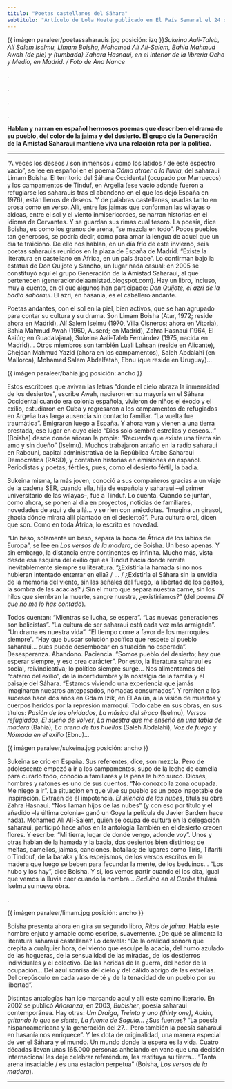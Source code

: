```yaml
---
titulo: "Poetas castellanos del Sáhara"
subtitulo: "Artículo de Lola Huete publicado en El País Semanal el 24 de marzo de 2013. "
---
```

{{ imágen paraleer/poetassaharauis.jpg posición: izq }}_Sukeina Aali-Taleb,
Alí Salem Iselmu, Limam Boisha, Mohamed Alí Alí-Salem, Bahia Mahmud Awah (de
pie) y (tumbada) Zahara Hasnaui, en el interior de la librería Ocho y Medio,
en Madrid. / Foto de Ana Nance_

.

.

.

.

**Hablan y narran en español hermosos poemas que describen el drama de su
pueblo, del color de la jaima y del desierto. El grupo de la Generación de la
Amistad Saharaui mantiene viva una relación rota por la política.**

* * *

“A veces los deseos / son inmensos / como los latidos / de este espectro
vacío”, se lee en español en el poema _Cómo atraer a la lluvia_, del saharaui
Limam Boisha. El territorio del Sáhara Occidental (ocupado por Marruecos) y
los campamentos de Tinduf, en Argelia (ese vacío adonde fueron a refugiarse
los saharauis tras el abandono en el que los dejó España en 1976), están
llenos de deseos. Y de palabras castellanas, usadas tanto en prosa como en
verso. Allí, entre las jaimas que conforman las wilayas o aldeas, entre el
sol y el viento inmisericordes, se narran historias en el idioma de
Cervantes. Y se guardan sus rimas cual tesoro. La poesía, dice Boisha, es
como los granos de arena, “se mezcla en todo”. Pocos pueblos tan generosos,
se podría decir, como para amar la lengua de aquel que un día te traicionó.
De ello nos hablan, en un día frío de este invierno, seis poetas saharauis
reunidos en la plaza de España de Madrid. “Existe la literatura en castellano
en África, en un país árabe”. Lo confirman bajo la estatua de Don Quijote y
Sancho, un lugar nada casual: en 2005 se constituyó aquí el grupo Generación
de la Amistad Saharaui, al que pertenecen
(generaciondelaamistad.blogspot.com). Hay un libro, incluso, muy a cuento, en
el que algunos han participado: _Don Quijote, el azri de la badia saharaui_.
El azri, en hasanía, es el caballero andante.

Poetas andantes, con el sol en la piel, bien activos, que se han agrupado
para contar su cultura y su drama. Son Limam Boisha (Atar, 1972; reside ahora
en Madrid), Alí Salem Iselmu (1970, Villa Cisneros; ahora en Vitoria), Bahia
Mahmud Awah (1960, Auserd; en Madrid), Zahra Hasnaui (1964, El Aaiún; en
Guadalajara), Sukeina Aali-Taleb Fernández (1975, nacida en Madrid)… Otros
miembros son también Luali Lahsan (reside en Alicante), Chejdan Mahmud Yazid
(ahora en los campamentos), Saleh Abdalahi (en Mallorca), Mohamed Salem
Abdelfatah, Ebnu (que reside en Uruguay)…

{{ imágen paraleer/bahia.jpg posición: ancho }}

Estos escritores que avivan las letras “donde el cielo abraza la inmensidad
de los desiertos”, escribe Awah, nacieron en su mayoría en el Sáhara
Occidental cuando era colonia española, vivieron de niños el éxodo y el
exilio, estudiaron en Cuba y regresaron a los campamentos de refugiados en
Argelia tras larga ausencia sin contacto familiar. “La vuelta fue
traumática”. Emigraron luego a España. Y ahora van y vienen a una tierra
prestada, ese lugar en cuyo cielo “Dios solo sembró estrellas y deseos…”
(Boisha) desde donde añoran la propia: “Recuerda que existe una tierra sin
amo y sin dueño” (Iselmu). Muchos trabajaron antaño en la radio saharaui en
Rabouni, capital administrativa de la República Árabe Saharaui Democrática
(RASD), y contaban historias en emisiones en español. Periodistas y poetas,
fértiles, pues, como el desierto fértil, la badia.

Sukeina misma, la más joven, conoció a sus compañeros gracias a un viaje de
la cadena SER, cuando ella, hija de española y saharaui –el primer
universitario de las wilayas–, fue a Tinduf. Lo cuenta. Cuando se juntan,
como ahora, se ponen al día en proyectos, noticias de familiares, novedades
de aquí y de allá… y se ríen con anécdotas. “Imagina un girasol, ¿hacia dónde
mirará allí plantado en el desierto?”. Pura cultura oral, dicen que son. Como
en toda África, lo escrito es novedad.

“Un beso, solamente un beso, separa la boca de África de los labios de
Europa”, se lee en _Los versos de la madera_, de Boisha. Un beso apenas. Y
sin embargo, la distancia entre continentes es infinita. Mucho más, vista
desde esa esquina del exilio que es Tinduf hacia donde remite inevitablemente
siempre su literatura. “¿Existiría la hamada si no nos hubieran intentado
enterrar en ella? / … / ¿Existiría el Sáhara sin la envidia de la memoria del
viento, sin las señales del fuego, la libertad de los pastos, la sombra de
las acacias? / Sin el muro que separa nuestra carne, sin los hilos que
siembran la muerte, sangre nuestra, ¿existiríamos?” (del poema _Di que no me
lo has contado_).

Todos cuentan: “Mientras se lucha, se espera”. “Las nuevas generaciones son
belicistas”. “La cultura de ser saharaui está cada vez más arraigada”. “Un
drama es nuestra vida”. “El tiempo corre a favor de los marroquíes siempre”.
“Hay que buscar solución pacífica que respete al pueblo saharaui… pues puede
desembocar en situación no esperada”. Desesperanza. Abandono. Paciencia.
“Somos pueblo del desierto; hay que esperar siempre, y eso crea carácter”.
Por esto, la literatura saharaui es social, reivindicativa; lo político
siempre surge… Nos alimentamos del “catarro del exilio”, de la incertidumbre
y la nostalgia de la familia y el paisaje del Sáhara. “Estamos viviendo una
experiencia que jamás imaginaron nuestros antepasados, nómadas consumados”. Y
remiten a los sucesos hace dos años en Gdaim Izik, en El Aaiún, a la visión
de muertos y cuerpos heridos por la represión marroquí. Todo cabe en sus
obras, en sus títulos: _Pasión de los olvidados_, _La música del siroco_
(Iselmu), _Versos refugiados_, _El sueño de volver_, _La maestra que me
enseñó en una tabla de madera_ (Bahia), _La arena de tus huellas_ (Saleh
Abdalahi), _Voz de fuego_ y _Nómada en el exilio_ (Ebnu)…

{{ imágen paraleer/sukeina.jpg posición: ancho }}

Sukeina se crio en España. Sus referentes, dice, son mezcla. Pero de
adolescente empezó a ir a los campamentos, supo de la leche de camella para
curarlo todo, conoció a familiares y la pena le hizo surco. Dioses, hombres y
ratones es uno de sus cuentos. “No conozco la zona ocupada. Me niego a ir”.
La situación en que vive su pueblo es un pozo inagotable de inspiración.
Extraen de él impotencia. _El silencio de las nubes_, titula su obra Zahra
Hasnaui. “Nos llaman hijos de las nubes” (y con eso por título y el añadido
–la última colonia– ganó un Goya la película de Javier Bardem hace nada).
Mohamed Alí Alí-Salem, quien se ocupa de cultura en la delegación saharaui,
participó hace años en la antología También en el desierto crecen flores. Y
escribe: “Mi tierra, lugar de donde vengo, adonde voy”. Unos y otras hablan
de la hamada y la badia, dos desiertos bien distintos; de melfas, camellos,
jaimas, canciones, batallas; de lugares como Tiris, Tifariti o Tindouf, de la
baraka y los espejismos, de los versos escritos en la madera que luego se
beben para fecundar la mente, de los beduinos… “Los hubo y los hay”, dice
Boisha. Y sí, los vemos partir cuando él los cita, igual que vemos la lluvia
caer cuando la nombra… _Beduino en el Caribe_ titulará Iselmu su nueva obra.

.

{{ imágen paraleer/limam.jpg posición: ancho }}

Boisha presenta ahora en gira su segundo libro, _Ritos de jaima_. Habla este
hombre enjuto y amable como escribe, suavemente. ¿De qué se alimenta la
literatura saharaui castellana? Lo desvela: “De la oralidad sonora que
crepita a cualquier hora, del viento que esculpe la acacia, del humo azulado
de las hogueras, de la sensualidad de las miradas, de los destierros
individuales y el colectivo. De las heridas de la guerra, del hedor de la
ocupación… Del azul sonrisa del cielo y del cálido abrigo de las estrellas.
Del crepúsculo en cada vaso de té y de la tenacidad de un pueblo por su
libertad”.

Distintas antologías han ido marcando aquí y allí este camino literario. En
2002 se publicó _Añoranza_; en 2003, _Bubisher_, poesía saharaui
contemporánea. Hay otras: _Um Draiga_, _Treinta y uno (thirty one)_, _Aaiún,
gritando lo que se siente_, _La fuente de Saguia_... ¿Sus fuentes? “La poesía
hispanoamericana y la generación del 27… Pero también la poesía saharaui en
hasanía nos enriquece”. Y les dota de originalidad, una manera especial de
ver el Sáhara y el mundo. Un mundo donde la espera es la vida. Cuatro décadas
llevan unas 165.000 personas anhelando en vano que una decisión internacional
les deje celebrar referéndum, les restituya su tierra… “Tanta arena
insaciable / es una estación perpetua” (Boisha, _Los versos de la madera_).

* * *
